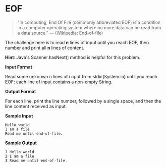 # EOF

> "In computing, End Of File (commonly abbreviated EOF) is a condition in a computer operating system where no more data can be read from a data source." — (Wikipedia: End-of-file)

The challenge here is to read **n** lines of input until you reach EOF, then number and print all **n**  lines of content.

**Hint**: Java's Scanner.hasNext() method is helpful for this problem.

**Input Format**

Read some unknown n lines of i nput from stdin(System.in) until you reach EOF; each line of input contains a non-empty String.

**Output Format**

For each line, print the line number, followed by a single space, and then the line content received as input.

**Sample Input**

```
Hello world
I am a file
Read me until end-of-file.
```

**Sample Output**

```
1 Hello world
2 I am a file
3 Read me until end-of-file.
```